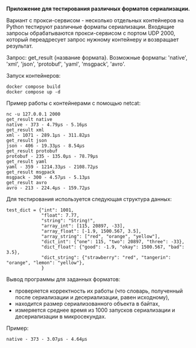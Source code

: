 **Приложение для тестирования различных форматов сериализации.**

Вариант с прокси-сервисом - несколько отдельных контейнеров на Python тестируют различные форматы сериализации. Входящие запросы обрабатываются прокси-сервисом с портом UDP 2000, который переадресует запрос нужному контейнеру и возвращает результат.

Запрос: get_result {название формата}. Возможные форматы: 'native', 'xml', 'json', 'protobuf', 'yaml', 'msgpack', 'avro'.

Запуск контейнеров:

```
docker compose build
docker compose up -d
```

Пример работы с контейнерами с помощью netcat:

```
nc -u 127.0.0.1 2000
get_result native
native - 373 - 4.79μs - 5.16μs
get_result xml
xml - 1071 - 289.1μs - 311.82μs
get_result json
json - 406 - 19.33μs - 8.54μs
get_result protobuf
protobuf - 235 - 135.0μs - 78.79μs
get_result yaml
yaml - 359 - 1214.33μs - 2108.72μs
get_result msgpack
msgpack - 300 - 4.57μs - 5.13μs
get_result avro
avro - 213 - 224.4μs - 159.72μs
```

Для тестирования используется следующая структура данных:

```
test_dict = {"int": 1001,
             "float": 7.77,
             "string": "String!",
             "array_int": [115, 20897, -33],
             "array_float": [-1.9, 1500.567, 3.5],
             "array_string": ["red", "orange", "yellow"],
             "dict_int": {"one": 115, "two": 20897, "three": -33},
             "dict_float": {"good": -1.9, "okay": 1500.567, "bad": 3.5},
             "dict_string": {"strawberry": "red", "tangerin": "orange", "lemon": "yellow"},
             }
```

Вывод программы для заданных форматов:

* проверяется корректность их работы (что словарь, полученный после сериализации и десериализации, равен исходному),
* находится размер сериализованного объекта в байтах,
* измеряется среднее время из 1000 запусков сериализации и десериализации в микросекундах.

Пример:

```
native - 373 - 3.07μs - 4.64μs
```
